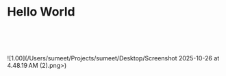 # Hello World

<br />

<br />

<br />

!\[1.00]\(/Users/sumeet/Projects/sumeet/Desktop/Screenshot 2025-10-26 at 4.48.19 AM (2).png>)
